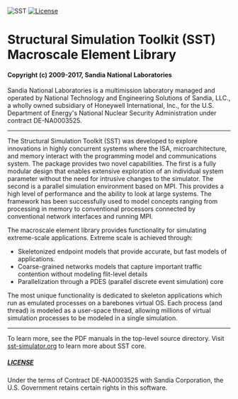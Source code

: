 ![SST](http://sst-simulator.org/img/sst-logo-small.png)
[![License](https://img.shields.io/badge/License-BSD%203--Clause-blue.svg)](https://opensource.org/licenses/BSD-3-Clause)

# Structural Simulation Toolkit (SST) Macroscale Element Library

#### Copyright (c) 2009-2017, Sandia National Laboratories
Sandia National Laboratories is a multimission laboratory managed and operated
by National Technology and Engineering Solutions of Sandia, LLC., a wholly 
owned subsidiary of Honeywell International, Inc., for the U.S. Department of 
Energy's National Nuclear Security Administration under contract DE-NA0003525.

---

The Structural Simulation Toolkit (SST) was developed to explore innovations in highly concurrent systems where the ISA, microarchitecture, and memory interact with the programming model and communications system. The package provides two novel capabilities. The first is a fully modular design that enables extensive exploration of an individual system parameter without the need for intrusive changes to the simulator. The second is a parallel simulation environment based on MPI. This provides a high level of performance and the ability to look at large systems. The framework has been successfully used to model concepts ranging from processing in memory to conventional processors connected by conventional network interfaces and running MPI.

The macroscale element library provides functionality for simulating extreme-scale applications.  Extreme scale is achieved through: 

* Skeletonized endpoint models that provide accurate, but fast models of applications.
* Coarse-grained networks models that capture important traffic contention without modeling flit-level details
* Parallelization through a PDES (parallel discrete event simulation) core

The most unique functionality is dedicated to skeleton applications which run as emulated processes on a barebones virtual OS.  Each process (and thread) is modeled as a user-space thread, allowing millions of virtual simulation processes to be modeled in a single simulation.

---

To learn more, see the PDF manuals in the top-level source directory. 
Visit [sst-simulator.org](http://sst-simulator.org) to learn more about SST core.

##### [LICENSE](https://github.com/sstsimulator/sst-core/blob/devel/LICENSE)
Under the terms of Contract DE-NA0003525 with Sandia Corporation, 
the U.S. Government retains certain rights in this software.

